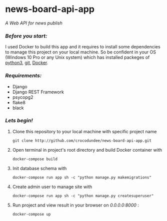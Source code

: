 # news-board-api-app
_A Web API for news publish_
### _Before you start:_
I used Docker to build this app and it requires to install some dependencies to manage this project on your local machine. So be confident in your OS (Windows 10 Pro or any Unix system) which has installed packeges of [python3](https://www.python.org/downloads/), [git](https://www.atlassian.com/git/tutorials/install-git), [Docker](https://docs.docker.com/get-docker/).
### _Requirements:_
* Django
* Django REST Framework
* psycopg2
* flake8
* black
### _Lets begin!_
1. Clone this repository to your local machine with specific project name
      ```
      git clone http://github.com/crocodundee/news-board-api-app.git
      ```
2. Open terminal in project's root directory and build Docker container with
    ```
    docker-compose build
    ```
3. Init database schema with
    ```
    docker-compose run app sh -c "python manage.py makemigrations"
    ```
4. Create admin user to manage site with
    ```
    docker-compose run app sh -c "python manage.py createsuperuser"
    ```
5. Run project and view result in your browser on _0.0.0.0:8000_ :
    ```
    docker-compose up
    ```
